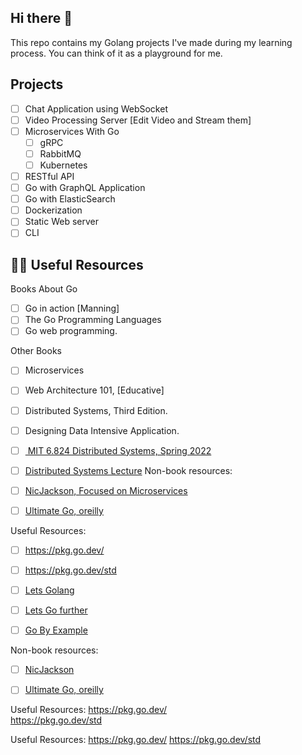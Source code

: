 ## Hi there 👋

This repo contains my Golang projects I've made during my learning process.
You can think of it as a playground for me.



## Projects 

- [ ] Chat Application using WebSocket
- [ ] Video Processing Server [Edit Video and Stream them]
- [ ] Microservices With Go
  - [ ] gRPC
  - [ ] RabbitMQ
  - [ ] Kubernetes
- [ ] RESTful API 
- [ ] Go with GraphQL Application
- [ ] Go with ElasticSearch
- [ ] Dockerization
- [ ] Static Web server
- [ ] CLI 

## 👩‍💻 Useful Resources

Books About Go
- [ ] Go in action [Manning]
- [ ] The Go Programming Languages
- [ ] Go web programming.

Other Books
- [ ] Microservices 
- [ ] Web Architecture 101, [Educative]
- [ ] Distributed Systems, Third Edition.
- [ ] Designing Data Intensive Application.
- [ ] <a href="https://www.youtube.com/playlist?list=PLrw6a1wE39_tb2fErI4-WkMbsvGQk9_UB"> MIT 6.824 Distributed Systems, Spring 2022</a>
- [ ] <a href="https://www.youtube.com/playlist?list=PLeKd45zvjcDFUEv_ohr_HdUFe97RItdiB">Distributed Systems Lecture</a>
Non-book resources:

- [ ] <a href="https://www.youtube.com/c/NicJackson">NicJackson, Focused on Microservices</a>

- [ ] <a href="https://www.oreilly.com/videos/ultimate-go-programming/9780135261651/">Ultimate Go, oreilly</a>

Useful Resources:
- [ ] <https://pkg.go.dev/>
- [ ] <https://pkg.go.dev/std>
- [ ] <a href="lets-go.alexedwards.net">Lets Golang</a>
- [ ] <a href="lets-go-further.alexedwards.net">Lets Go further</a>
- [ ] <a href="gobyexample.com">Go By Example</a>


Non-book resources:

- [ ] <a href="https://www.youtube.com/c/NicJackson">NicJackson</a>

- [ ] <a href="https://www.oreilly.com/videos/ultimate-go-programming/9780135261651/">Ultimate Go, oreilly</a>

Useful Resources:
<https://pkg.go.dev/> </br>
<https://pkg.go.dev/std>

Useful Resources: https://pkg.go.dev/ https://pkg.go.dev/std
